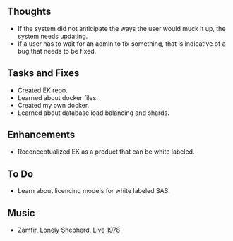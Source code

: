 ## Thoughts
* If the system did not anticipate the ways the user would muck it up, the system needs updating.
* If a user has to wait for an admin to fix something, that is indicative of a bug that needs to be fixed.

## Tasks and Fixes
* Created EK repo.
* Learned about docker files.
* Created my own docker.
* Learned about database load balancing and shards.

## Enhancements
* Reconceptualized EK as a product that can be white labeled.

## To Do
* Learn about licencing models for white labeled SAS.

## Music
* [Zamfir, Lonely Shepherd, Live 1978](https://www.youtube.com/watch?v=lhTW6f6H5Co&list=PLs9zwqXsceUj8FHksSCARgYEZY3ao8ngc)
